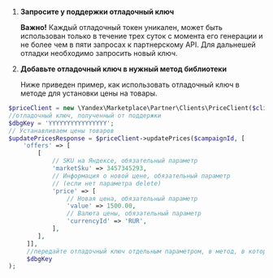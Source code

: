 1. **Запросите у поддержки отладочный ключ**
   
   **Важно!** Каждый отладочный токен уникален, может быть использован только в течение трех суток с момента его генерации и не более чем в пяти запросах к партнерскому API. Для дальнешей отладки необходимо запросить новый ключ.

2. **Добавьте отладочный ключ в нужный метод библиотеки**
    
    Ниже приведен пример, как использовать отладочный ключ в методе для установки цены на товары.
  ```php
$priceClient = new \Yandex\Marketplace\Partner\Clients\PriceClient($clientId, $token);
//отладочный ключ, полученный от поддержки
$dbgKey = 'YYYYYYYYYYYYYYYY';
  // Устанавливаем цены товаров
  $updatePricesResponse = $priceClient->updatePrices($campaignId, [
      'offers' => [
          [
              // SKU на Яндексе, обязательный параметр        
              'marketSku' => 3457345293,
              // Информация о новой цене, обязательный параметр
              // (если нет параметра delete)            
              'price' => [
                  // Новая цена, обязательный параметр            
                  'value' => 1500.00, 
                  // Валюта цены, обязательный параметр                
                  'currencyId' => 'RUR',
              ],
          ],            
       ]],
       //передайте отладочный ключ отдельным параметром, в метод, в котором нужно его использовать
       $dbgKey
);
  ```
